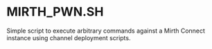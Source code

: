 # MIRTH_PWN.SH
Simple script to execute arbitrary commands against a Mirth Connect instance using channel deployment scripts.
